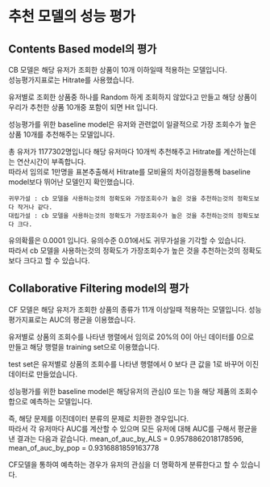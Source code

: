 # 추천 모델의 성능 평가

## Contents Based model의 평가
CB 모델은 해당 유저가 조회한 상품이 10개 이하일때 적용하는 모델입니다.  
성능평가지표로는 Hitrate를 사용했습니다.  

유저별로 조회한 상품중 하나를 Random 하게 조회하지 않았다고 만들고 해당 상품이 우리가 추천한 상품 10개중 포함이 되면 Hit 입니다.

성능평가를 위한 baseline model은 유저와 관련없이 일괄적으로 가장 조회수가 높은 상품 10개를 추천해주는 모델입니다.

총 유저가 1177302명입니다 해당 유저마다 10개씩 추천해주고 Hitrate를 계산하는데는 연산시간이 부족합니다.   
따라서 임의로 1만명을 표본추출해서 Hitrate를 모비율의 차이검정을통해 baseline model보다 뛰어난 모델인지 확인했습니다.

    귀무가설 : cb 모델을 사용하는것의 정확도와 가장조회수가 높은 것을 추천하는것의 정확도보다 작거나 같다.
    대립가설 : cb 모델을 사용하는것의 정확도가 가장조회수가 높은 것을 추천하는것의 정확도보다 크다.

유의확률은 0.0001 입니다. 유의수준 0.01에서도 귀무가설을 기각할 수 있습니다.  
따라서 cb 모델을 사용하는것의 정확도가 가장조회수가 높은 것을 추천하는것의 정확도보다 크다고 할 수 있습니다.

## Collaborative Filtering model의 평가
CF 모델은 해당 유저가 조회한 상품의 종류가 11개 이상일때 적용하는 모델입니다.
성능평가지표로는 AUC의 평균을 이용했습니다.

유저별로 상품의 조회수를 나타낸 행렬에서 임의로 20%의 0이 아닌 데이터를 0으로 만들고 해당 행렬을 training set으로 이용했습니다.

test set은 유저별로 상품의 조회수를 나타낸 행렬에서 0 보다 큰 값을 1로 바꾸어 이진데이터로 만들었습니다.

성능평가를 위한 baseline model은 해당유저의 관심(0 또는 1)을 해당 제품의 조회수 합으로 예측하는 모델입니다.

즉, 해당 문제를 이진데이터 분류의 문제로 치환한 경우입니다.  
따라서 각 유저마다 AUC를 계산할 수 있으며 모든 유저에 대해 AUC를 구해서 평균을 낸 결과는 다음과 같습니다.
mean_of_auc_by_ALS = 0.9578862018178596, mean_of_auc_by_pop = 0.9316881859163778

CF모델을 통하여 예측하는 경우가 유저의 관심을 더 명확하게 분류한다고 할 수 있습니다.


